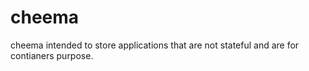 # cheema
cheema intended to store applications that are not stateful and are for contianers purpose.
